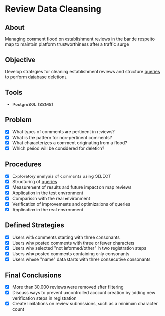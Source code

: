 # Review Data Cleansing

## About

Managing comment flood on establishment reviews in the bar de respeito map to maintain platform trustworthiness after a traffic surge

## Objective

Develop strategies for cleaning establishment reviews and structure [queries](https://github.com/brunasalvan/review_data_cleansing/blob/main/queries.sql) to perform database deletions.

## Tools

  - PostgreSQL (SSMS)
  
## Problem
  
- [x] What types of comments are pertinent in reviews?
- [x] What is the pattern for non-pertinent comments?
- [x] What characterizes a comment originating from a flood?
- [x] Which period will be considered for deletion?

## Procedures

- [x] Exploratory analysis of comments using SELECT
- [x] Structuring of [queries](https://github.com/brunasalvan/review_data_cleansing/blob/main/queries.sql)
- [x] Measurement of results and future impact on map reviews
- [x] Application in the test environment
- [x] Comparison with the real environment
- [x] Verification of improvements and optimizations of queries
- [x] Application in the real environment

## Defined Strategies

- [x] Users with comments starting with three consonants
- [x] Users who posted comments with three or fewer characters
- [x] Users who selected "not informed/other" in two registration steps
- [x] Users who posted comments containing only consonants
- [x] Users whose "name" data starts with three consecutive consonants

## Final Conclusions

- [x] More than 30,000 reviews were removed after filtering
- [x] Discuss ways to prevent uncontrolled account creation by adding new verification steps in registration
- [x] Create limitations on review submissions, such as a minimum character count
